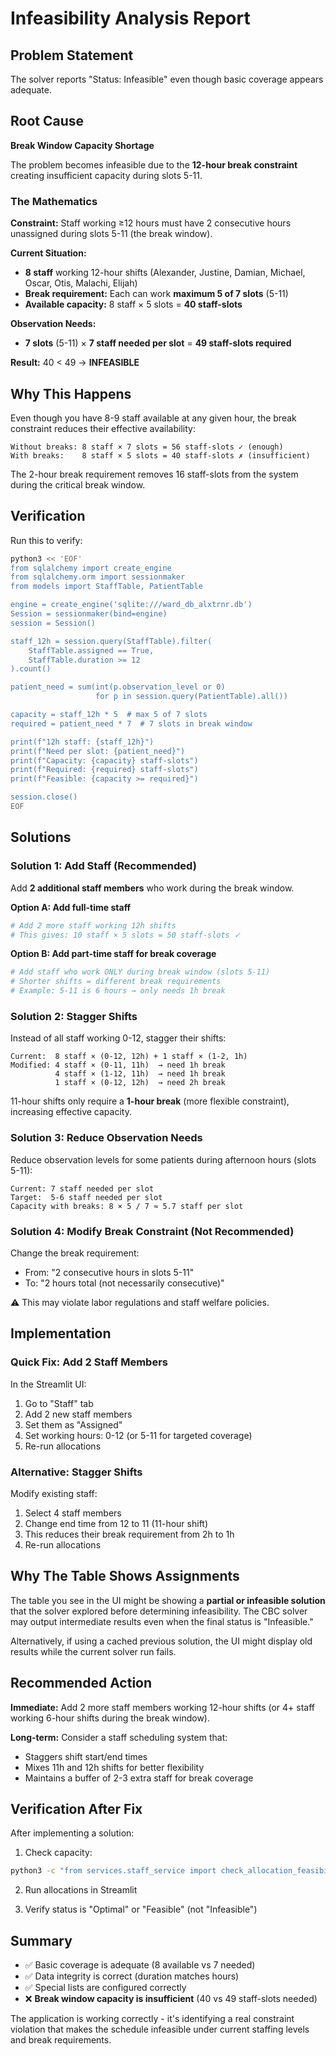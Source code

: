 # Infeasibility Analysis Report

## Problem Statement

The solver reports "Status: Infeasible" even though basic coverage appears adequate.

## Root Cause

**Break Window Capacity Shortage**

The problem becomes infeasible due to the **12-hour break constraint** creating insufficient capacity during slots 5-11.

### The Mathematics

**Constraint:** Staff working ≥12 hours must have 2 consecutive hours unassigned during slots 5-11 (the break window).

**Current Situation:**
- **8 staff** working 12-hour shifts (Alexander, Justine, Damian, Michael, Oscar, Otis, Malachi, Elijah)
- **Break requirement:** Each can work **maximum 5 of 7 slots** (5-11)
- **Available capacity:** 8 staff × 5 slots = **40 staff-slots**

**Observation Needs:**
- **7 slots** (5-11) × **7 staff needed per slot** = **49 staff-slots required**

**Result:** 40 < 49 → **INFEASIBLE**

## Why This Happens

Even though you have 8-9 staff available at any given hour, the break constraint reduces their effective availability:

```
Without breaks: 8 staff × 7 slots = 56 staff-slots ✓ (enough)
With breaks:    8 staff × 5 slots = 40 staff-slots ✗ (insufficient)
```

The 2-hour break requirement removes 16 staff-slots from the system during the critical break window.

## Verification

Run this to verify:
```bash
python3 << 'EOF'
from sqlalchemy import create_engine
from sqlalchemy.orm import sessionmaker
from models import StaffTable, PatientTable

engine = create_engine('sqlite:///ward_db_alxtrnr.db')
Session = sessionmaker(bind=engine)
session = Session()

staff_12h = session.query(StaffTable).filter(
    StaffTable.assigned == True,
    StaffTable.duration >= 12
).count()

patient_need = sum(int(p.observation_level or 0) 
                   for p in session.query(PatientTable).all())

capacity = staff_12h * 5  # max 5 of 7 slots
required = patient_need * 7  # 7 slots in break window

print(f"12h staff: {staff_12h}")
print(f"Need per slot: {patient_need}")
print(f"Capacity: {capacity} staff-slots")
print(f"Required: {required} staff-slots")
print(f"Feasible: {capacity >= required}")

session.close()
EOF
```

## Solutions

### Solution 1: Add Staff (Recommended)

Add **2 additional staff members** who work during the break window.

**Option A: Add full-time staff**
```python
# Add 2 more staff working 12h shifts
# This gives: 10 staff × 5 slots = 50 staff-slots ✓
```

**Option B: Add part-time staff for break coverage**
```python
# Add staff who work ONLY during break window (slots 5-11)
# Shorter shifts = different break requirements
# Example: 5-11 is 6 hours → only needs 1h break
```

### Solution 2: Stagger Shifts

Instead of all staff working 0-12, stagger their shifts:

```
Current:  8 staff × (0-12, 12h) + 1 staff × (1-2, 1h)
Modified: 4 staff × (0-11, 11h)  → need 1h break
          4 staff × (1-12, 11h)  → need 1h break
          1 staff × (0-12, 12h)  → need 2h break
```

11-hour shifts only require a **1-hour break** (more flexible constraint), increasing effective capacity.

### Solution 3: Reduce Observation Needs

Reduce observation levels for some patients during afternoon hours (slots 5-11):

```
Current: 7 staff needed per slot
Target:  5-6 staff needed per slot
Capacity with breaks: 8 × 5 / 7 ≈ 5.7 staff per slot
```

### Solution 4: Modify Break Constraint (Not Recommended)

Change the break requirement:
- From: "2 consecutive hours in slots 5-11" 
- To: "2 hours total (not necessarily consecutive)"

⚠️ This may violate labor regulations and staff welfare policies.

## Implementation

### Quick Fix: Add 2 Staff Members

In the Streamlit UI:
1. Go to "Staff" tab
2. Add 2 new staff members
3. Set them as "Assigned"
4. Set working hours: 0-12 (or 5-11 for targeted coverage)
5. Re-run allocations

### Alternative: Stagger Shifts

Modify existing staff:
1. Select 4 staff members
2. Change end time from 12 to 11 (11-hour shift)
3. This reduces their break requirement from 2h to 1h
4. Re-run allocations

## Why The Table Shows Assignments

The table you see in the UI might be showing a **partial or infeasible solution** that the solver explored before determining infeasibility. The CBC solver may output intermediate results even when the final status is "Infeasible."

Alternatively, if using a cached previous solution, the UI might display old results while the current solver run fails.

## Recommended Action

**Immediate:** Add 2 more staff members working 12-hour shifts (or 4+ staff working 6-hour shifts during the break window).

**Long-term:** Consider a staff scheduling system that:
- Staggers shift start/end times
- Mixes 11h and 12h shifts for better flexibility
- Maintains a buffer of 2-3 extra staff for break coverage

## Verification After Fix

After implementing a solution:

1. Check capacity:
```bash
python3 -c "from services.staff_service import check_allocation_feasibility; from sqlalchemy import create_engine; from sqlalchemy.orm import sessionmaker; engine = create_engine('sqlite:///ward_db_alxtrnr.db'); Session = sessionmaker(bind=engine); print(check_allocation_feasibility(Session()()))"
```

2. Run allocations in Streamlit

3. Verify status is "Optimal" or "Feasible" (not "Infeasible")

## Summary

- ✅ Basic coverage is adequate (8 available vs 7 needed)
- ✅ Data integrity is correct (duration matches hours)
- ✅ Special lists are configured correctly
- ❌ **Break window capacity is insufficient** (40 vs 49 staff-slots needed)

The application is working correctly - it's identifying a real constraint violation that makes the schedule infeasible under current staffing levels and break requirements.

